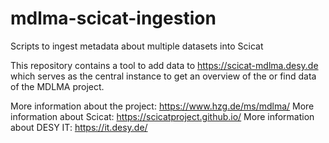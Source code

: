 # mdlma-scicat-ingestion
Scripts to ingest metadata about multiple datasets into Scicat

This repository contains a tool to add data to https://scicat-mdlma.desy.de which serves as the central instance to get an overview of the or find data of the MDLMA project.

More information about the project: https://www.hzg.de/ms/mdlma/
More information about Scicat: https://scicatproject.github.io/
More information about DESY IT: https://it.desy.de/
